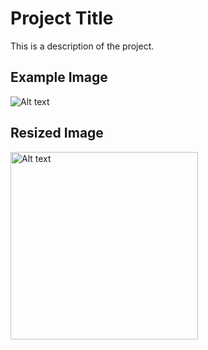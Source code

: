 # Project Title

This is a description of the project.

## Example Image

![Alt text](images/example.png)

## Resized Image

<img src="images/example.png" alt="Alt text" width="300"/>
